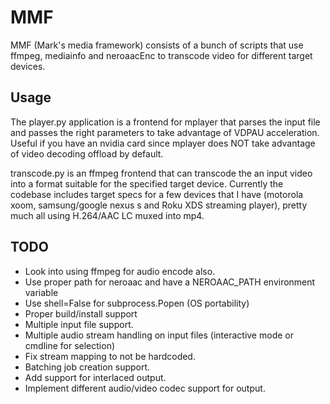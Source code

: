 MMF
=======

MMF (Mark's media framework) consists of a bunch of scripts that use ffmpeg, mediainfo and neroaacEnc to transcode video for different target devices.

Usage
---------
The player.py application is a frontend for mplayer that parses the input file and passes the right parameters to take advantage of VDPAU acceleration. Useful if you have an nvidia card since mplayer does NOT take advantage of video decoding offload by default.

transcode.py is an ffmpeg frontend that can transcode the an input video into a format suitable for the specified target device. Currently the codebase includes target specs for a few devices that I have (motorola xoom, samsung/google nexus s and Roku XDS streaming player), pretty much all using H.264/AAC LC muxed into mp4. 

TODO
---------
* Look into using ffmpeg for audio encode also.
* Use proper path for neroaac and have a NEROAAC_PATH environment variable
* Use shell=False for subprocess.Popen (OS portability)
* Proper build/install support
* Multiple input file support.
* Multiple audio stream handling on input files (interactive mode or cmdline for selection)
* Fix stream mapping to not be hardcoded.
* Batching job creation support.
* Add support for interlaced output.
* Implement different audio/video codec support for output.